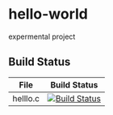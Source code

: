 # hello-world
expermental project

## Build Status

File|Build Status
---|---
helllo.c|[![Build Status](https://travis-ci.com/gongjiancool/hello-world.svg?branch=master)](https://travis-ci.com/gongjiancool/hello-world)
